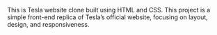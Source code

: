 This is Tesla website clone built using HTML and CSS.
This project is a simple front-end replica of Tesla’s official website, focusing on layout, design, and responsiveness.
